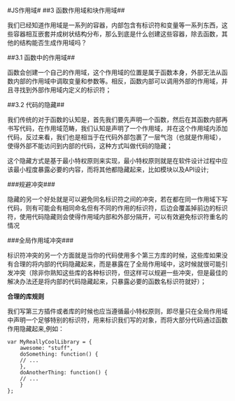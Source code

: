 #JS作用域#
</b>
##3 函数作用域和块作用域##

我们已经知道作用域是一系列的容器，内部包含有标识符和变量等一系列东西，这些容器相互嵌套并成树状结构分布，那么到底是什么创建这些容器，除去函数，其他的结构能否生成作用域吗？

##3.1 函数中的作用域##

函数会创建一个自己的作用域，这个作用域的位置是属于函数本身，外部无法从函数内部的作用域中调取变量和参数等。相反，函数内部可以调用外部的作用域，并且寻找到外部作用域内定义的标识符；

##3.2 代码的隐藏##

我们传统的对于函数的认知是，首先我们要先声明一个函数，然后在其函数内部再书写代码，在作用域范畴，我们认知是声明了一个作用域，并在这个作用域内添加代码，反过来看，我们也是相当于在代码外部包裹了一层气泡（也就是作用域），使得外部不能访问到内部的代码，这种方式叫做代码的隐藏；

这个隐藏方式是基于最小特权原则来实现，最小特权原则就是在软件设计过程中应该最小程度暴露必要的内容，而将其他都隐藏起来，比如模块以及API设计;

###规避冲突###

隐藏的另一个好处就是可以避免同名标识符之间的冲突，若在都在同一作用域下写代码，则有可能会有相同命名但有不同的作用的标识符，后边会覆盖掉前边的标识符，使用代码隐藏则会使得作用域内部和外部分隔开，可以有效避免标识符重名的情况

###全局作用域冲突###

标识符冲突的另一个方面就是当你的代码使用多个第三方库的时候，这些库如果没有合理的将内部的代码隐藏起来，而是暴露在了全局作用域中，这时候就很可能引发冲突（除非你熟知这些库的各种标识符，但这样可以规避一些冲突，但是最佳的解决办法还是将内部的代码隐藏起来，只暴露必要的函数名标识符就好）；

**合理的库规则**

我们写第三方插件或者库的时候也应当遵循最小特权原则，即尽量只在全局作用域中声明一个足够特别的标识符，用来标识我们写的对象，而将大部分代码通过函数作用隐藏起来,例如：

	var MyReallyCoolLibrary = {
		awesome: "stuff",
		doSomething: function() {
		// ...
		},
		doAnotherThing: function() {
		// ...
		}
	};

